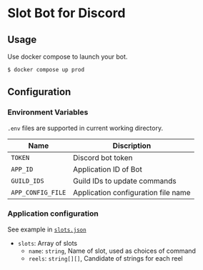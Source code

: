 # Slot Bot for Discord

## Usage

Use docker compose to launch your bot.

```sh
$ docker compose up prod
```

## Configuration

### Environment Variables

`.env` files are supported in current working directory.

| Name              | Discription                         |
| ----------------- | ----------------------------------- |
| `TOKEN`           | Discord bot token                   |
| `APP_ID`          | Application ID of Bot               |
| `GUILD_IDS`       | Guild IDs to update commands        |
| `APP_CONFIG_FILE` | Application configuration file name |

### Application configuration

See example in [`slots.json`](./slots.json`)

- `slots`: Array of slots
  - `name`: `string`, Name of slot, used as choices of command
  - `reels`: `string[][]`, Candidate of strings for each reel
